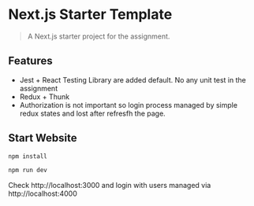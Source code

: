 # Next.js Starter Template

> A Next.js starter project for the assignment. 

## Features

- Jest + React Testing Library are added default. No any unit test in the assignment
- Redux + Thunk
- Authorization is not important so login process managed by simple redux states and lost after refresfh the page.

## Start Website

```sh
npm install
```
```sh
npm run dev
```

Check http://localhost:3000 and login with users managed via http://localhost:4000
